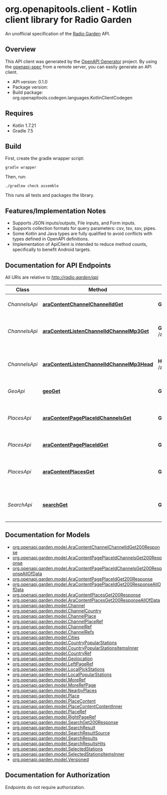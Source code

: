 # org.openapitools.client - Kotlin client library for Radio Garden

An unofficial specification of the [Radio Garden](https://radio.garden/) API.

## Overview
This API client was generated by the [OpenAPI Generator](https://openapi-generator.tech) project.  By using the [openapi-spec](https://github.com/OAI/OpenAPI-Specification) from a remote server, you can easily generate an API client.

- API version: 0.1.0
- Package version: 
- Build package: org.openapitools.codegen.languages.KotlinClientCodegen

## Requires

* Kotlin 1.7.21
* Gradle 7.5

## Build

First, create the gradle wrapper script:

```
gradle wrapper
```

Then, run:

```
./gradlew check assemble
```

This runs all tests and packages the library.

## Features/Implementation Notes

* Supports JSON inputs/outputs, File inputs, and Form inputs.
* Supports collection formats for query parameters: csv, tsv, ssv, pipes.
* Some Kotlin and Java types are fully qualified to avoid conflicts with types defined in OpenAPI definitions.
* Implementation of ApiClient is intended to reduce method counts, specifically to benefit Android targets.

<a id="documentation-for-api-endpoints"></a>
## Documentation for API Endpoints

All URIs are relative to *http://radio.garden/api*

Class | Method | HTTP request | Description
------------ | ------------- | ------------- | -------------
*ChannelsApi* | [**araContentChannelChannelIdGet**](docs/ChannelsApi.md#aracontentchannelchannelidget) | **GET** /ara/content/channel/{channelId} | Get a radio station's details
*ChannelsApi* | [**araContentListenChannelIdChannelMp3Get**](docs/ChannelsApi.md#aracontentlistenchannelidchannelmp3get) | **GET** /ara/content/listen/{channelId}/channel.mp3 | Get a radio station's live broadcast stream
*ChannelsApi* | [**araContentListenChannelIdChannelMp3Head**](docs/ChannelsApi.md#aracontentlistenchannelidchannelmp3head) | **HEAD** /ara/content/listen/{channelId}/channel.mp3 | Get a radio station's live broadcast stream
*GeoApi* | [**geoGet**](docs/GeoApi.md#geoget) | **GET** /geo | Get the client's geolocation
*PlacesApi* | [**araContentPagePlaceIdChannelsGet**](docs/PlacesApi.md#aracontentpageplaceidchannelsget) | **GET** /ara/content/page/{placeId}/channels | Get a place's registered radio stations
*PlacesApi* | [**araContentPagePlaceIdGet**](docs/PlacesApi.md#aracontentpageplaceidget) | **GET** /ara/content/page/{placeId} | Get a place's details
*PlacesApi* | [**araContentPlacesGet**](docs/PlacesApi.md#aracontentplacesget) | **GET** /ara/content/places | Get places with registered radio stations
*SearchApi* | [**searchGet**](docs/SearchApi.md#searchget) | **GET** /search | Search for countries, places, and radio stations


<a id="documentation-for-models"></a>
## Documentation for Models

 - [org.openapi.garden.model.AraContentChannelChannelIdGet200Response](docs/AraContentChannelChannelIdGet200Response.md)
 - [org.openapi.garden.model.AraContentPagePlaceIdChannelsGet200Response](docs/AraContentPagePlaceIdChannelsGet200Response.md)
 - [org.openapi.garden.model.AraContentPagePlaceIdChannelsGet200ResponseAllOfData](docs/AraContentPagePlaceIdChannelsGet200ResponseAllOfData.md)
 - [org.openapi.garden.model.AraContentPagePlaceIdGet200Response](docs/AraContentPagePlaceIdGet200Response.md)
 - [org.openapi.garden.model.AraContentPagePlaceIdGet200ResponseAllOfData](docs/AraContentPagePlaceIdGet200ResponseAllOfData.md)
 - [org.openapi.garden.model.AraContentPlacesGet200Response](docs/AraContentPlacesGet200Response.md)
 - [org.openapi.garden.model.AraContentPlacesGet200ResponseAllOfData](docs/AraContentPlacesGet200ResponseAllOfData.md)
 - [org.openapi.garden.model.Channel](docs/Channel.md)
 - [org.openapi.garden.model.ChannelCountry](docs/ChannelCountry.md)
 - [org.openapi.garden.model.ChannelPlace](docs/ChannelPlace.md)
 - [org.openapi.garden.model.ChannelPlaceRef](docs/ChannelPlaceRef.md)
 - [org.openapi.garden.model.ChannelRef](docs/ChannelRef.md)
 - [org.openapi.garden.model.ChannelRefs](docs/ChannelRefs.md)
 - [org.openapi.garden.model.Cities](docs/Cities.md)
 - [org.openapi.garden.model.CountryPopularStations](docs/CountryPopularStations.md)
 - [org.openapi.garden.model.CountryPopularStationsItemsInner](docs/CountryPopularStationsItemsInner.md)
 - [org.openapi.garden.model.CountryRef](docs/CountryRef.md)
 - [org.openapi.garden.model.Geolocation](docs/Geolocation.md)
 - [org.openapi.garden.model.LeftPageRef](docs/LeftPageRef.md)
 - [org.openapi.garden.model.LocalPickStations](docs/LocalPickStations.md)
 - [org.openapi.garden.model.LocalPopularStations](docs/LocalPopularStations.md)
 - [org.openapi.garden.model.MoreRef](docs/MoreRef.md)
 - [org.openapi.garden.model.MoreRefPage](docs/MoreRefPage.md)
 - [org.openapi.garden.model.NearbyPlaces](docs/NearbyPlaces.md)
 - [org.openapi.garden.model.Place](docs/Place.md)
 - [org.openapi.garden.model.PlaceContent](docs/PlaceContent.md)
 - [org.openapi.garden.model.PlaceContentContentInner](docs/PlaceContentContentInner.md)
 - [org.openapi.garden.model.PlaceRef](docs/PlaceRef.md)
 - [org.openapi.garden.model.RightPageRef](docs/RightPageRef.md)
 - [org.openapi.garden.model.SearchGet200Response](docs/SearchGet200Response.md)
 - [org.openapi.garden.model.SearchResult](docs/SearchResult.md)
 - [org.openapi.garden.model.SearchResultSource](docs/SearchResultSource.md)
 - [org.openapi.garden.model.SearchResults](docs/SearchResults.md)
 - [org.openapi.garden.model.SearchResultsHits](docs/SearchResultsHits.md)
 - [org.openapi.garden.model.SelectedStations](docs/SelectedStations.md)
 - [org.openapi.garden.model.SelectedStationsItemsInner](docs/SelectedStationsItemsInner.md)
 - [org.openapi.garden.model.Versioned](docs/Versioned.md)


<a id="documentation-for-authorization"></a>
## Documentation for Authorization

Endpoints do not require authorization.

